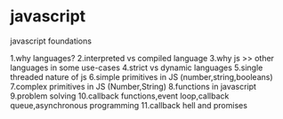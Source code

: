 # javascript

javascript foundations

1.why languages?
2.interpreted vs compiled language
3.why js >> other languages in some use-cases
4.strict vs dynamic languages
5.single threaded nature of js
6.simple primitives in JS (number,string,booleans)
7.complex primitives in JS (Number,String)
8.functions in javascript
9.problem solving
10.callback functions,event loop,callback queue,asynchronous programming
11.callback hell and promises
